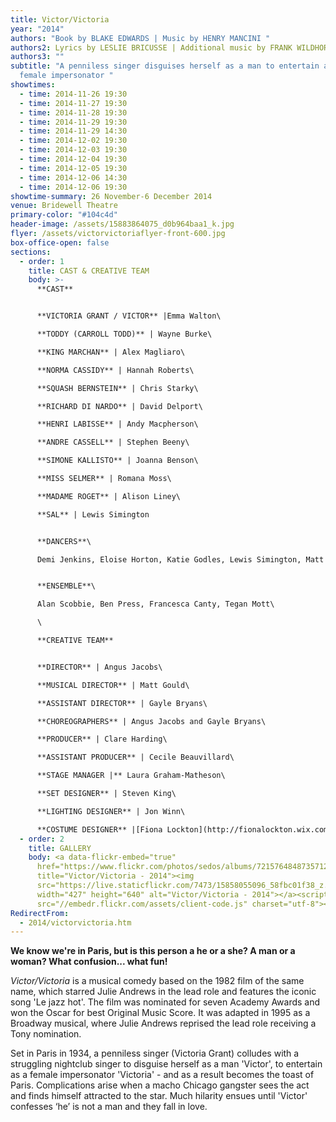 ```yaml
---
title: Victor/Victoria
year: "2014"
authors: "Book by BLAKE EDWARDS | Music by HENRY MANCINI "
authors2: Lyrics by LESLIE BRICUSSE | Additional music by FRANK WILDHORN
authors3: ""
subtitle: "A penniless singer disguises herself as a man to entertain as a
  female impersonator "
showtimes:
  - time: 2014-11-26 19:30
  - time: 2014-11-27 19:30
  - time: 2014-11-28 19:30
  - time: 2014-11-29 19:30
  - time: 2014-11-29 14:30
  - time: 2014-12-02 19:30
  - time: 2014-12-03 19:30
  - time: 2014-12-04 19:30
  - time: 2014-12-05 19:30
  - time: 2014-12-06 14:30
  - time: 2014-12-06 19:30
showtime-summary: 26 November-6 December 2014
venue: Bridewell Theatre
primary-color: "#104c4d"
header-image: /assets/15883864075_d0b964baa1_k.jpg
flyer: /assets/victorvictoriaflyer-front-600.jpg
box-office-open: false
sections:
  - order: 1
    title: CAST & CREATIVE TEAM
    body: >-
      **CAST**


      **VICTORIA GRANT / VICTOR** |Emma Walton\

      **TODDY (CARROLL TODD)** | Wayne Burke\

      **KING MARCHAN** | Alex Magliaro\

      **NORMA CASSIDY** | Hannah Roberts\

      **SQUASH BERNSTEIN** | Chris Starky\

      **RICHARD DI NARDO** | David Delport\

      **HENRI LABISSE** | Andy Macpherson\

      **ANDRE CASSELL** | Stephen Beeny\

      **SIMONE KALLISTO** | Joanna Benson\

      **MISS SELMER** | Romana Moss\

      **MADAME ROGET** | Alison Liney\

      **SAL** | Lewis Simington


      **DANCERS**\

      Demi Jenkins, Eloise Horton, Katie Godles, Lewis Simington, Matt Cameron, Tim Garrad


      **ENSEMBLE**\

      Alan Scobbie, Ben Press, Francesca Canty, Tegan Mott\

      \

      **CREATIVE TEAM**


      **DIRECTOR** | Angus Jacobs\

      **MUSICAL DIRECTOR** | Matt Gould\

      **ASSISTANT DIRECTOR** | Gayle Bryans\

      **CHOREOGRAPHERS** | Angus Jacobs and Gayle Bryans\

      **PRODUCER** | Clare Harding\

      **ASSISTANT PRODUCER** | Cecile Beauvillard\

      **STAGE MANAGER |** Laura Graham-Matheson\

      **SET DESIGNER** | Steven King\

      **LIGHTING DESIGNER** | Jon Winn\

      **COSTUME DESIGNER** |[Fiona Lockton](http://fionalockton.wix.com/costumedesign)
  - order: 2
    title: GALLERY
    body: <a data-flickr-embed="true"
      href="https://www.flickr.com/photos/sedos/albums/72157648487357128"
      title="Victor/Victoria - 2014"><img
      src="https://live.staticflickr.com/7473/15858055096_58fbc01f38_z.jpg"
      width="427" height="640" alt="Victor/Victoria - 2014"></a><script async
      src="//embedr.flickr.com/assets/client-code.js" charset="utf-8"></script>
RedirectFrom:
  - 2014/victorvictoria.htm
---
```

**We know we're in Paris, but is this person a he or a she? A man or a woman? What confusion... what fun!**

*Victor/Victoria* is a musical comedy based on the 1982 film of the same name, which starred Julie Andrews in the lead role and features the iconic song 'Le jazz hot'. The film was nominated for seven Academy Awards and won the Oscar for best Original Music Score. It was adapted in 1995 as a Broadway musical, where Julie Andrews reprised the lead role receiving a Tony nomination.

Set in Paris in 1934, a penniless singer (Victoria Grant) colludes with a struggling nightclub singer to disguise herself as a man 'Victor', to entertain as a female impersonator 'Victoria' - and as a result becomes the toast of Paris. Complications arise when a macho Chicago gangster sees the act and finds himself attracted to the star. Much hilarity ensues until 'Victor' confesses ‘he’ is not a man and they fall in love.